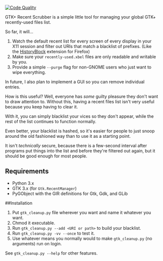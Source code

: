 [![Code Quality](https://landscape.io/github/ssokolow/gtk-recent-scrubber/master/landscape.png)](https://landscape.io/github/ssokolow/gtk-recent-scrubber/master)

GTK+ Recent Scrubber is a simple little tool for managing your global GTK+
recently-used files list.

So far, it will...

1. Watch the default recent list for every screen of every display in your X11
   session and filter out URIs that match a blacklist of prefixes. (Like the
   [HistoryBlock](https://addons.mozilla.org/en-US/firefox/addon/historyblock/)
   extension for Firefox)
2. Make sure your `recently-used.xbel` files are only readable and writable by
   you.
3. Provide a simple `--purge` flag for non-GNOME users who just want to wipe
   everything.

In future, I also plan to implement a GUI so you can remove individual entries.

How is this useful? Well, everyone has _some_ guilty pleasure they don't want to
draw attention to. Without this, having a recent files list isn't very useful
because you keep having to clear it.

With it, you can simply blacklist your vices so they don't appear, while the
rest of the list continues to function normally.

Even better, your blacklist is hashed, so it's easier for people to just snoop
around the old fashioned way than to use it as a starting point.

It isn't _technically_ secure, because there is a few-second interval after
programs put things into the list and before they're filtered out again, but it
should be good enough for most people.

## Requirements

- Python 3.x
- GTK 3.x (for `Gtk.RecentManager`)
- PyGObject with the GIR definitions for Gtk, Gdk, and GLib

##Installation

1. Put `gtk_cleanup.py` file wherever you want and name it whatever you want.
2. Chmod it executable.
3. Run `gtk_cleanup.py --add <URI or path>` to build your blacklist.
4. Run `gtk_cleanup.py -vv --once` to test it.
5. Use whatever means you normally would to make `gtk_cleanup.py` (no arguments)
   run on login.

See `gtk_cleanup.py --help` for other features.
